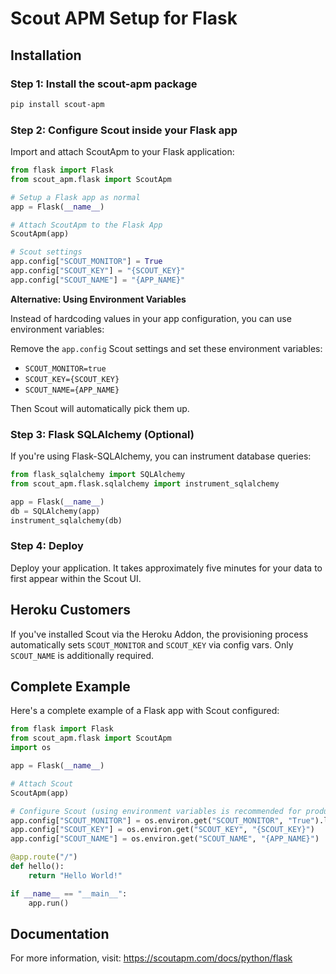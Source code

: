 # Scout APM Setup for Flask

## Installation

### Step 1: Install the scout-apm package

```bash
pip install scout-apm
```

### Step 2: Configure Scout inside your Flask app

Import and attach ScoutApm to your Flask application:

```python
from flask import Flask
from scout_apm.flask import ScoutApm

# Setup a Flask app as normal
app = Flask(__name__)

# Attach ScoutApm to the Flask App
ScoutApm(app)

# Scout settings
app.config["SCOUT_MONITOR"] = True
app.config["SCOUT_KEY"] = "{SCOUT_KEY}"
app.config["SCOUT_NAME"] = "{APP_NAME}"
```

**Alternative: Using Environment Variables**

Instead of hardcoding values in your app configuration, you can use environment variables:

Remove the `app.config` Scout settings and set these environment variables:
- `SCOUT_MONITOR=true`
- `SCOUT_KEY={SCOUT_KEY}`
- `SCOUT_NAME={APP_NAME}`

Then Scout will automatically pick them up.

### Step 3: Flask SQLAlchemy (Optional)

If you're using Flask-SQLAlchemy, you can instrument database queries:

```python
from flask_sqlalchemy import SQLAlchemy
from scout_apm.flask.sqlalchemy import instrument_sqlalchemy

app = Flask(__name__)
db = SQLAlchemy(app)
instrument_sqlalchemy(db)
```

### Step 4: Deploy

Deploy your application. It takes approximately five minutes for your data to first appear within the Scout UI.

## Heroku Customers

If you've installed Scout via the Heroku Addon, the provisioning process automatically sets `SCOUT_MONITOR` and `SCOUT_KEY` via config vars. Only `SCOUT_NAME` is additionally required.

## Complete Example

Here's a complete example of a Flask app with Scout configured:

```python
from flask import Flask
from scout_apm.flask import ScoutApm
import os

app = Flask(__name__)

# Attach Scout
ScoutApm(app)

# Configure Scout (using environment variables is recommended for production)
app.config["SCOUT_MONITOR"] = os.environ.get("SCOUT_MONITOR", "True").lower() == "true"
app.config["SCOUT_KEY"] = os.environ.get("SCOUT_KEY", "{SCOUT_KEY}")
app.config["SCOUT_NAME"] = os.environ.get("SCOUT_NAME", "{APP_NAME}")

@app.route("/")
def hello():
    return "Hello World!"

if __name__ == "__main__":
    app.run()
```

## Documentation

For more information, visit: https://scoutapm.com/docs/python/flask
